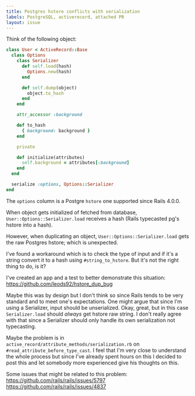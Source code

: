 ```yaml
---
title: Postgres hstore conflicts with serialization
labels: PostgreSQL, activerecord, attached PR
layout: issue
---
```


Think of the following object:

``` ruby
class User < ActiveRecord::Base
  class Options
    class Serializer
      def self.load(hash)
        Options.new(hash)
      end

      def self.dump(object)
        object.to_hash
      end
    end

    attr_accessor :background

    def to_hash
      { background: background }
    end

    private

    def initialize(attributes)
      self.background = attributes[:background]
    end
  end

  serialize :options, Options::Serializer
end
```

The `options` column is a Postgre `hstore` one supported since Rails 4.0.0.

When object gets initialized of fetched from database, `User::Options::Serializer.load` receives a hash (Rails typecasted pg's hstore into a hash).

However, when duplicating an object, `User::Options::Serializer.load` gets the raw Postgres hstore; which is unexpected.

I've found a workaround which is to check the type of input and if it's a string convert it to a hash using `#string_to_hstore`. But it's not the right thing to do, is it?

I've created an app and a test to better demonstrate this situation:
https://github.com/leods92/hstore_dup_bug

Maybe this was by design but I don't think so since Rails tends to be very standard and to meet one's expectations.
One might argue that since I'm using a Serializer, input should be unserialized. Okay, great, but in this case `Serializer.load` should _always_ get hstore raw string.
I don't really agree with that since a Serializer should only handle its own serialization not typecasting.

Maybe the problem is in `active_record/attribute_methods/serialization.rb` on `#read_attribute_before_type_cast`.
I feel that I'm very close to understand the whole process but since I've already spent hours on this I decided to post this and let somebody more experienced give his thoughts on this.

Some issues that might be related to this problem:
https://github.com/rails/rails/issues/5797
https://github.com/rails/rails/issues/4837

